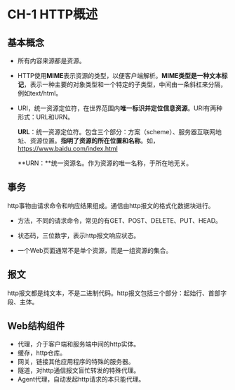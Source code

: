 <!--
 * @Descripttion: 
 * @version: 
 * @Author: ErCHen
 * @Date: 2020-04-02 21:23:59
 * @LastEditTime: 2020-04-10 21:13:18
 -->

# CH-1 HTTP概述

## 基本概念

- 所有内容来源都是资源。

- HTTP使用**MIME**表示资源的类型，以便客户端解析。**MIME类型是一种文本标记**，表示一种主要的对象类型和一个特定的子类型，中间由一条斜杠来分隔，例如text/html。

- URI，统一资源定位符，在世界范围内**唯一标识并定位信息资源**。URI有两种形式：URL和URN。

  **URL**：统一资源定位符。包含三个部分：方案（scheme）、服务器互联网地址、资源位置。**指明了资源的所在位置和名称**。如，https://www.baidu.com/index.html

  **URN：**统一资源名。作为资源的唯一名称，于所在地无关。

## 事务

http事物由请求命令和响应结果组成。通信由http报文的格式化数据块进行。

- 方法，不同的请求命令，常见的有GET、POST、DELETE、PUT、HEAD。

- 状态码，三位数字，表示http报文响应状态。

- 一个Web页面通常不是单个资源，而是一组资源的集合。

## 报文

http报文都是纯文本，不是二进制代码。http报文包括三个部分：起始行、首部字段、主体。

## Web结构组件

- 代理，介于客户端和服务端中间的http实体。
- 缓存，http仓库。
- 网关，链接其他应用程序的特殊的服务器。
- 隧道，对http通信报文盲忙转发的特殊代理。
- Agent代理，自动发起http请求的本只能代理。

